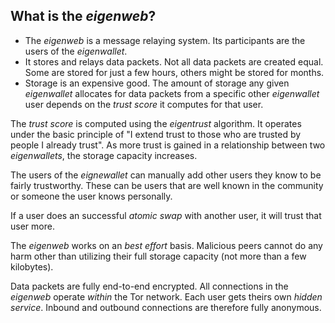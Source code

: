 ## What is the _eigenweb_?

- The _eigenweb_ is a message relaying system. Its participants are the users of the _eigenwallet_.
- It stores and relays data packets. Not all data packets are created equal. Some are stored for just a few hours, others might be stored for months.
- Storage is an expensive good. The amount of storage any given _eigenwallet_ allocates for data packets from a specific other _eigenwallet_ user depends on the _trust score_ it computes for that user.

The _trust score_ is computed using the _eigentrust_ algorithm. It operates under the basic principle of "I extend trust to those who are trusted by people I already trust". As more trust is gained in a relationship between two _eigenwallets_, the storage capacity increases.

The users of the _eignewallet_ can manually add other users they know to be fairly trustworthy. These can be users that are well known in the community or someone the user knows personally.

If a user does an successful _atomic swap_ with another user, it will trust that user more.

The _eigenweb_ works on an _best effort_ basis. Malicious peers cannot do any harm other than utilizing their full storage capacity (not more than a few kilobytes).

Data packets are fully end-to-end encrypted. All connections in the _eigenweb_ operate _within_ the Tor network. Each user gets theirs own _hidden service_. Inbound and outbound connections are therefore fully anonymous.